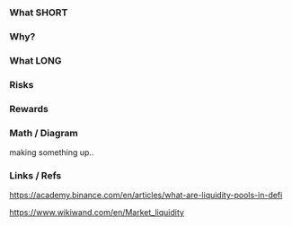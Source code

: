 ### What SHORT

### Why?

### What LONG

### Risks

### Rewards

### Math / Diagram

making something up..

### Links / Refs
https://academy.binance.com/en/articles/what-are-liquidity-pools-in-defi

https://www.wikiwand.com/en/Market_liquidity
